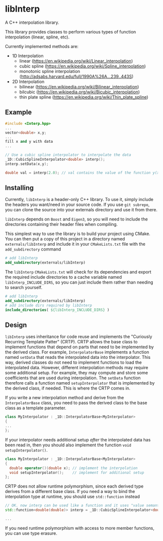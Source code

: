# libInterp

A C++ interpolation library.

This library provides classes to perform various types of function interpolation (linear, spline, etc).

Currently implemented methods are:

- 1D Interpolation
    - linear (https://en.wikipedia.org/wiki/Linear_interpolation)
    - cubic spline (https://en.wikipedia.org/wiki/Spline_interpolation)
    - monotonic spline interpolation (http://adsabs.harvard.edu/full/1990A%26A...239..443S)
- 2D Interpolation
    - bilinear (https://en.wikipedia.org/wiki/Bilinear_interpolation)
    - bilcubic (https://en.wikipedia.org/wiki/Bicubic_interpolation)
    - thin plate spline (https://en.wikipedia.org/wiki/Thin_plate_spline)

## Example

```C++
#include <Interp.hpp>
...
vector<double> x,y;
...
fill x and y with data
...

// Use a cubic spline interpolator to interpolate the data
_1D::CubicSplineInterpolator<double> interp();
interp.setData(x,y);

double val = interp(2.0); // val contains the value of the function y(x) interpolated at x = 2.0

```

## Installing

Currently, `libInterp` is a header-only C++ library. To use it, simply include
the headers you want/need in your source code. If you use `git subrepo`, you
can clone the source into your externals directory and use it from there.

`libInterp` depends on `Boost` and `Eigen3`, so you will need to include the directories
containing their header files when compiling.

This simplest way to use the library is to build your project using CMake. You can then
put a copy of this project in a directory named `externals/libInterp` and include it in
your `CMakeLists.txt` file with the `add_subdirectory` command

```CMake
# add libInterp
add_subdirectory(externals/libInterp)
```

The `libInterp` `CMakeLists.txt` will check for its dependencies and export the required include
directories to a cache variable named `libInterp_INCLUDE_DIRS`, so you can just include them rather
than needing to search yourself.

```CMake
# add libInterp
add_subdirectory(externals/libInterp)
# add include dirs required by libInterp
include_directories( ${libInterp_INCLUDE_DIRS} )
```

## Design

`libInterp` uses inheritance for code reuse and implements the "Curiously Recurring Template Patter" (CRTP).
CRTP allows the base class to implement functions that depend on parts that need to be implemented by the
derived class. For example, `InterpolatorBase` implements a function named `setData` that reads the
interpolated data into the interpolator. This way, derived classes do not need to implement functions to load the
interpolated data. However, different interpolation methods may require some additional setup. For example, they
may compute and store some coefficients that are used during interpolation. The `setData` function therefore calls a
function named `setupInterpolator` that is implemented by the derived class, if needed. This is where the CRTP comes in.

If you write a new interpolation method and derive from the `InterpolatorBase` class, you need to pass the derived class
to the base class as a template parameter.
```C++
class MyInterpolator : _1D::InterpolatorBase<MyInterpolator>
{
...
};
```
If your interpolator needs additional setup *after* the interpolated data has been read in, then you should also
implement the function `void setupInterpolator()`.
```C++
class MyInterpolator : _1D::InterpolatorBase<MyInterpolator>
{
  double operator()(double x); // implement the interpolation
  void setupInterpolator();    // implement for additional setup
};
```

CRTP does not allow runtime polymorphism, since each derived type derives from a different base class.
If you need a way to bind the interpolation type at runtime, you should use `std::function` instead

```C++
// OK. now interp can be used like a function and it uses "value semantics".
std::function<double(double)> interp = _1D::CubicSplineInterpolator<double>();

...

```

If you need runtime polymorphism with access to more member functions, you can use type erasure.
